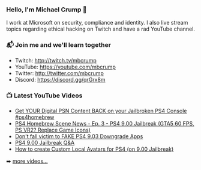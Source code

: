 ### Hello, I'm Michael Crump 👋

I work at Microsoft on security, compliance and identity. I also live stream topics regarding ethical hacking on Twitch and have a rad YouTube channel. 

### 📬 Join me and we'll learn together

- Twitch: http://twitch.tv/mbcrump
- YouTube: https://youtube.com/mbcrump
- Twitter: http://twitter.com/mbcrump
- Discord: https://discord.gg/qrGrx8m

### 📺 Latest YouTube Videos

<!-- YOUTUBE:START -->
- [Get YOUR Digital PSN Content BACK on your Jailbroken PS4 Console #ps4homebrew](https://www.youtube.com/watch?v=P9qnJhSoRRA)
- [PS4 Homebrew Scene News - Ep. 3 - PS4 9.00 Jailbreak &lpar;GTA5 60 FPS, PS VR2? Replace Game Icons&rpar;](https://www.youtube.com/watch?v=2KBpOsa0s_4)
- [Don&#39;t fall victim to FAKE PS4 9.03 Downgrade Apps](https://www.youtube.com/watch?v=HUjocYjZSV0)
- [PS4 9.00 Jailbreak Q&amp;A](https://www.youtube.com/watch?v=6kRbi2OOQEw)
- [How to create Custom Local Avatars for PS4 &lpar;on 9.00 Jailbreak&rpar;](https://www.youtube.com/watch?v=DN6Nz2eLjaE)
<!-- YOUTUBE:END -->

➡️ [more videos...](https://youtube.com/mbcrump)

